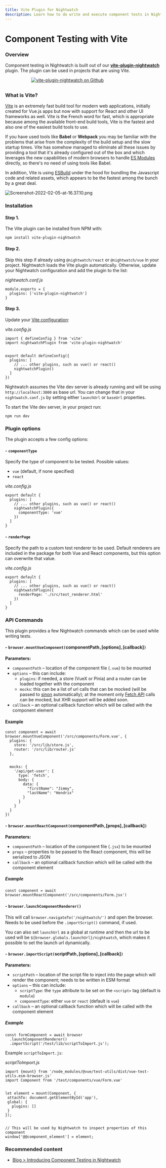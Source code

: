 ```yaml
---
title: Vite Plugin for Nightwatch
description: Learn how to do write and execute component tests in Nightwatch using Vite.
---
```

<div class="page-header"><h1>Component Testing with Vite</h1></div>

### Overview
Component testing in Nightwatch is built out of our [**vite-plugin-nightwatch**][1] plugin. The plugin can be used in projects that are using Vite.

<div style="text-align: center; max-width: 80%; margin-bottom: 30px; ">
<a href="https://github.com/nightwatchjs/vite-plugin-nightwatch"><img class="github-embed" src="https://opengraph.githubassets.com/b9f11016590a96e4846d047aa81077a62d81c8d38ed769e4ff4ca6638f8e13e4/nightwatchjs/vite-plugin-nightwatch" alt="vite-plugin-nightwatch on Github" /></a>
</div>

### What is Vite?
[Vite][2] is an extremely fast build tool for modern web applications, initially created for Vue.js apps but now with support for React and other UI frameworks as well. Vite is the French word for fast, which is appropriate because among the available front-end build tools, Vite is the fastest and also one of the easiest build tools to use.

If you have used tools like **Babel** or **Webpack** you may be familiar with the problems that arise from the complexity of the build setup and the slow startup times. Vite has somehow managed to eliminate all these issues by providing a tool that it's already configured out of the box and which leverages the new capabilities of modern browsers to handle [ES Modules][3] directly, so there's no need of using tools like Babel. 

In addition, Vite is using [ESBuild][4] under the hood for bundling the Javascript code and related assets, which appears to be the fastest among the bunch by a great deal.

![Screenshot-2022-02-05-at-16.37.10.png][image-1]

### Installation

#### Step 1.
The Vite plugin can be installed from NPM with:

<pre class="hide-indicator"><code class="language-bash">npm install vite-plugin-nightwatch</code></pre>

#### Step 2.

Skip this step if already using `@nightwatch/react` or `@nightwatch/vue` in your project. Nightwatch loads the Vite plugin automatically. Otherwise, update your Nightwatch configuration and add the plugin to the list:

<div class="sample-test"><i>nightwatch.conf.js</i><pre class="line-numbers"><code class="language-javascript">module.exports = {
  plugins: ['vite-plugin-nightwatch']
}
</code></pre></div>

#### Step 3.
Update your [Vite configuration][5]:

<div class="sample-test"><i>vite.config.js</i><pre class="line-numbers language-javascript"><code class="language-javascript">import { defineConfig } from 'vite'
import nightwatchPlugin from 'vite-plugin-nightwatch'
<br>
export default defineConfig({
  plugins: [
    // ... other plugins, such as vue() or react()
    nightwatchPlugin()
  ]
})</code></pre></div>

Nightwatch assumes the Vite dev server is already running and will be using `http://localhost:3000` as base url. You can change that in your `nightwatch.conf.js` by setting either `launchUrl` or `baseUrl` properties.

To start the Vite dev server, in your project run:
<pre class="hide-indicator"><code class="language-bash">npm run dev</code></pre>

### Plugin options
The plugin accepts a few config options:

#### - `componentType`
Specify the type of component to be tested. Possible values:
- `vue` (default, if none specified)
- `react`

<div class="sample-test"><i>vite.config.js</i><pre class="line-numbers language-javascript"><code class="language-javascript">export default {
  plugins: [
    // ... other plugins, such as vue() or react()
    nightwatchPlugin({
      componentType: 'vue'
    })
  ]
}
</code></pre></div>

#### - `renderPage`
Specify the path to a custom test renderer to be used. Default renderers are included in the package for both Vue and React components, but this option can overwrite that value.

<div class="sample-test"><i>vite.config.js</i><pre class="line-numbers language-javascript"><code class="language-javascript">export default {
  plugins: [
    // ... other plugins, such as vue() or react()
    nightwatchPlugin({
      renderPage: './src/test_renderer.html'
    })
  ]
}
</code></pre></div>

### API Commands
This plugin provides a few Nightwatch commands which can be used while writing tests.

#### - `browser.mountVueComponent(`componentPath`,`[options]`,`[callback]`)`

**Parameters:**
- `componentPath` – location of the component file (`.vue`) to be mounted
- `options` – this can include:
  - `plugins`: if needed, a store (VueX or Pinia) and a router can be loaded together with the component
  - `mocks`: this can be a list of url calls that can be mocked (will be passed to [sinon][6] automatically); at the moment only [Fetch API][7] calls can be mocked, but XHR support will be added soon.  
- `callback` – an optional callback function which will be called with the component element

#### Example

<div class="sample-test"><pre class="line-numbers language-javascript"><code class="language-javascript">const component = await browser.mountVueComponent('/src/components/Form.vue', {
  plugins: {
    store: '/src/lib/store.js',
    router: '/src/lib/router.js'
  },
  <br>
  mocks: {
    '/api/get-user': {
      type: 'fetch',
      body: {
        data: {
          "firstName": "Jimmy",
          "lastName": "Hendrix"
        }
      }
    }
  }
})
</code></pre></div>

#### - `browser.mountReactComponent(`componentPath`,`[props]`,`[callback]`)`

**Parameters:**
- `componentPath` – location of the component file (`.jsx`) to be mounted
- `props` – properties to be passed to the React component, this will be serialized to JSON
- `callback` – an optional callback function which will be called with the component element

##### Example
<div class="sample-test"><pre data-language="javascript"><code class="language-javascript">const component = await browser.mountReactComponent('/src/components/Form.jsx')</code></pre></div>

#### - `browser.launchComponentRenderer()`
This will call `browser.navigateTo('/nightwatch/')` and open the browser. Needs to be used before the `.importScript()` command, if used.

You can also set `launchUrl` as a global at runtime and then the url to be used will be `${browser.globals.launchUrl}/nightwatch`, which makes it possible to set the launch url dynamically. 

#### - `browser.importScript(`scriptPath`,`[options]`,`[callback]`)`

**Parameters:**
- `scriptPath` – location of the script file to inject into the page which will render the component; needs to be written in ESM format
- `options` – this can include:
  - `scriptType`: the `type` attribute to be set on the `<script>` tag (default is `module`)
  - `componentType`: either `vue` or `react` (default is `vue`)
- `callback` – an optional callback function which will be called with the component element

##### Example

<div class="sample-test"><pre class="line-numbers language-javascript"><code class="language-javascript">const formComponent = await browser
  .launchComponentRenderer()
  .importScript('/test/lib/scriptToImport.js');
</code></pre></div>

Example `scriptToImport.js`:

<div class="sample-test"><i>scriptToImport.js</i><pre class="line-numbers language-javascript"><code class="language-javascript">import {mount} from '/node_modules/@vue/test-utils/dist/vue-test-utils.esm-browser.js'
import Component from '/test/components/vue/Form.vue'
<br>
let element = mount(Component, {
 attachTo: document.getElementById('app'),
 global: {
   plugins: []
 }
});
<br>
// This will be used by Nightwatch to inspect properties of this component
window['@@component_element'] = element;
</code></pre></div>

### Recommended content
- [Blog \> Introducing Component Testing in Nightwatch][8]

[1]:    https://github.com/nightwatchjs/vite-plugin-nightwatch
[2]:    https://vitejs.dev/
[3]:    https://developer.mozilla.org/en-US/docs/Web/JavaScript/Guide/Modules
[4]:    https://esbuild.github.io/ "ESBuild"
[5]:    https://vitejs.dev/config/
[6]:    https://sinonjs.org/
[7]:    https://developer.mozilla.org/en-US/docs/Web/API/Fetch_API
[8]:    https://nightwatchjs.org/blog/introducing-component-testing-in-nightwatch/

[image-1]:  https://blog.nightwatchjs.org/content/images/2022/02/Screenshot-2022-02-05-at-16.37.10.png "esbuild performance metrics screenshot"
